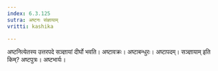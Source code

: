 ```yaml
---
index: 6.3.125
sutra: अष्टनः संज्ञायाम्
vritti: kashika

---
```

अष्टनित्येतस्य उत्तरपदे सञ्ज्ञायां दीर्घो भवति। अष्टावक्रः। अष्टाबन्धुरः। अष्टापदम्। सञ्ज्ञायाम् इति किम्? अष्टपुत्रः। अष्टभार्यः।